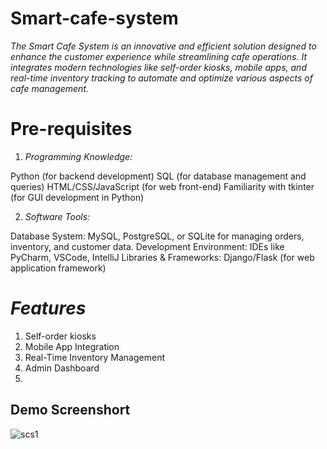 # **Smart-cafe-system**

 *The Smart Cafe System is an innovative and efficient solution designed to enhance the customer experience while streamlining cafe operations. It integrates modern technologies like self-order kiosks, mobile apps, and real-time inventory tracking to automate and optimize various aspects of cafe management.*

 # **Pre-requisites**
 1. *Programming Knowledge:*

Python (for backend development)
SQL (for database management and queries)
HTML/CSS/JavaScript (for web front-end)
Familiarity with tkinter (for GUI development in Python)

2. *Software Tools:*

Database System: MySQL, PostgreSQL, or SQLite for managing orders, inventory, and customer data.
Development Environment: IDEs like PyCharm, VSCode, IntelliJ
Libraries & Frameworks: Django/Flask (for web application framework)

# *Features*
1. Self-order kiosks
2. Mobile App Integration
3. Real-Time Inventory Management
4. Admin Dashboard
5. 
## Demo Screenshort
![scs1](https://user-images.githubusercontent.com/119858092/205630310-784f1df0-1a0f-44e4-b3c4-57c33168cba8.png)

